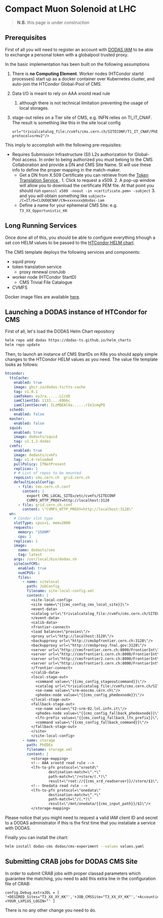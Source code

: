 # Compact Muon Solenoid at LHC

> **N.B.** this page is under construction

## Prerequisites

First of all you will need to register an account with [DODAS IAM](https://dodas-iam.cloud.cnaf.infn.it/) to be able to exchange a personal token with a globalpool trusted proxy. 

In the basic implementation has been built on the following assumptions 

1. There is **no Computing Element**. Worker nodes \(HTCondor startd processes\) start up as a docker container over Kubernetes cluster, and auto-join the HTCondor Global-Pool of CMS
2. Data I/O is meant to rely on AAA xrootd read rule 
   1. although there is not technical limitation preventing the usage of local storages.
3. stage-out relies on a Tier site of CMS, e.g. INFN relies on TI\_IT\_CNAF. The result is something like this in the site local config  


   ```text
   url="trivialcatalog_file:/cvmfs/cms.cern.ch/SITECONF/T1_IT_CNAF/PhEDEx/storage.xml?protocol=srmv2"/>
   ```

This imply to accomplish with the following pre-requisites: 

* Requires Submission Infrastructure \(SI\) L2s authorization for Global-Pool access. In order to being authorized you must belong to the CMS Collaboration and provide a DN and CMS Site Name. SI will use these info to define the proper mapping in the match-maker. 
  * Get a DN from X.509 Certificate you can retrieve from the [Token Translation Service ](https://dodas-tts.cloud.cnaf.infn.it/).  1. Click to request a x509.  2. A pop-up window will allow you to download the certificate PEM file. At that point you should run  `openssl x509 -noout -in <certificate.pem> -subject` 3. and you will obtain something like  `subject= /C=IT/O=CLOUD@CNAF/CN=xxxxxxx@dodas-iam`
  * Define a name for your ephemeral CMS Site: e.g.  `T3_XX_Opportunistic_KK`

## Long Running Services 

Once done all of this, you should be able to configure everything trhough a set con HELM values to be passed to the [HTCondor HELM chart](https://github.com/DODAS-TS/helm_charts/tree/master/stable/cms).

The CMS template deploys the following services and components:   
- squid proxy  
- token translation service
   - proxy renewal cronJob   
- worker node \(HTCondor StartD\) 
   - CMS Trivial File Catalogue
- CVMFS

Docker image files are available [here](https://github.com/DODAS-TS/dodas-docker-images).

## Launching a DODAS instance of HTCondor for CMS

First of all, let's load the DODAS Helm Chart repository

```bash
helm repo add dodas https://dodas-ts.github.io/helm_charts
helm repo update
```

Then, to launch an instance of CMS StartDs on K8s you should apply simple changes to the HTCondor HELM values as you need.
The value file template looks as follows:

```yaml
htcondor:
  ttsCache:
    enabled: true
    image: ghcr.io/dodas-ts/tts-cache
    tag: v1.0.1
    iamToken: eyJra......LCcVE
    iamClientId: 1133....69bbc
    iamClientSecret: ILzMQEAl6a......rIe1cmgPQ
  schedd:
    enabled: false
  master:
    enabled: false
  squid:
    enabled: true
    image: dodasts/squid
    tag: v1.1.2-dodas
  cvmfs:
    enabled: true
    image: dodasts/cvmfs
    tag: v1.4-reloaded
    pullPolicy: IfNotPresent
    replicas: 1
    # # List of repos to be mounted
    repoList: cms.cern.ch  grid.cern.ch
    defaultLocalConfig:
      - file: cms.cern.ch.conf
        content: |
          export CMS_LOCAL_SITE=/etc/cvmfs/SITECONF
          CVMFS_HTTP_PROXY=http://localhost:3128
      - file: grid.cern.ch.conf
        content: \"CVMFS_HTTP_PROXY=http://localhost:3128\"
  wn:
    # Condor slot type
    slotType: cpus=1, mem=2000
    requests:
      memory: "1500M"
      cpu: 1
    replicas: 1
    image:
      name: dodasts/cms
      tag: latest
    args: /usr/local/bin/dodas.sh
    siteConfCMS:
      enabled: true
      numCPUS: 1
      files:
        - name: sitelocal
          path: JobConfig
          filename: site-local-config.xml
          content: |
            <site-local-config>
            <site name=\"{{cms_config_cms_local_site}}\">
            <event-data>
            <catalog url=\"trivialcatalog_file:/cvmfs/cms.cern.ch/SITECONF/local/PhEDEx/storage.xml?protocol={{cms_input_protocol}}\"/>
            </event-data>
            <calib-data>
            <frontier-connect>
            <load balance=\"proxies\"/>
            <proxy url=\"http://localhost:3128\"/>
            <backupproxy url=\"http://cmsbpfrontier.cern.ch:3128\"/>
            <backupproxy url=\"http://cmsbproxy.fnal.gov:3128\"/>
            <server url=\"http://cmsfrontier.cern.ch:8000/FrontierInt\"/>
            <server url=\"http://cmsfrontier1.cern.ch:8000/FrontierInt\"/>
            <server url=\"http://cmsfrontier2.cern.ch:8000/FrontierInt\"/>
            <server url=\"http://cmsfrontier3.cern.ch:8000/FrontierInt\"/>
            </frontier-connect>
            </calib-data>
            <local-stage-out>
              <command value=\"{{cms_config_stageoutcommand}}\"/>
              <catalog url=\"trivialcatalog_file:/cvmfs/cms.cern.ch/SITECONF/{{cms_config_stageoutsite}}/PhEDEx/storage.xml?protocol={{cms_config_stageoutprotocol}}\"/>
              <se-name value=\"srm-eoscms.cern.ch\"/>
              <phedex-node value=\"{{cms_config_phedexnode}}\"/>
            </local-stage-out>
            <fallback-stage-out>
              <se-name value=\"t2-srm-02.lnl.infn.it\"/>
              <phedex-node value=\"{{cms_config_fallback_phedexnode}}\"/>
              <lfn-prefix value=\"{{cms_config_fallback_lfn_prefix}}\"/>
              <command value=\"{{cms_config_fallback_command}}\"/>
            </fallback-stage-out>
            </site>
            </site-local-config>
        - name: storage
          path: PhEDEx
          filename: storage.xml
          content: |
            <storage-mapping>
            <!-- AAA xrootd read rule -->
            <lfn-to-pfn protocol=\"xrootd\"
                    destination-match=\".*\"
                    path-match=\"/+store/(.*)\"
                    result=\"root://{{cms_xrd_readserver}}//store/$1\"/>
            <!-- Onedata read rule -->
            <lfn-to-pfn protocol=\"onedata\"
                    destination-match=\".*\"
                    path-match=\"/(.*)\"
                    result=\"/mnt/onedata/{{cms_input_path}}/$1\"/>
            </storage-mapping>

```

Please notice that you might need to request a valid IAM client ID and secret to a DODAS administrator if this is the first time that you instatiate a service with DODAS. 

Finally you can install the chart:

```bash
helm install dodas-cms dodas/cms-experiment --values values.yaml
```


## Submitting CRAB jobs for DODAS CMS Site 

In order to submit CRAB jobs with proper classad parameters which guarantee the matching, you need to add this extra line in the configuration file of CRAB: 

```text
config.Debug.extraJDL = [ '+DESIRED_Sites="T3_XX_XY_KK"','+JOB_CMSSite="T3_XX_XY_KK"','+AccountingGroup="highprio.<YOUR_LXPLUS_LOGIN>"' ]
```

There is no any other change you need to do. 

